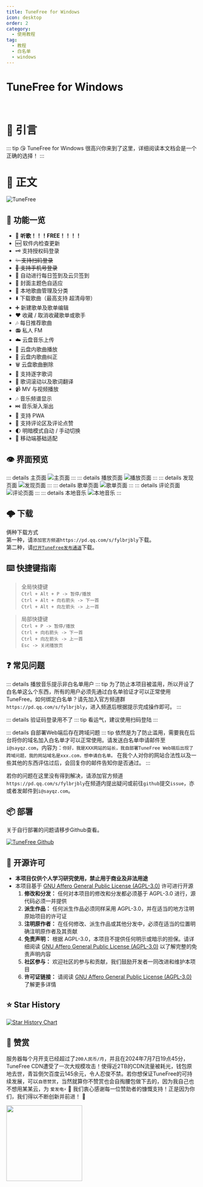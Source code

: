 ```yaml
---
title: TuneFree for Windows
icon: desktop
order: 2
category:
  - 使用教程
tag:
  - 教程
  - 白名单
  - windows
---
```


# TuneFree for Windows  

<br>

# 🪽 引言
::: tip 😘 TuneFree for Windows
很高兴你来到了这里，详细阅读本文档会是一个正确的选择！
:::

# 📃 正文
![TuneFree](https://s21.ax1x.com/2024/07/08/pkW6yLR.png)
## 🎈 功能一览
- 🎵 **听歌！！！FREE！！！！**
- 🆕 软件内检查更新
- 🗝️ 支持授权码登录
- ~~✨ 支持扫码登录~~
- ~~📱 支持手机号登录~~
- 📅 自动进行每日签到及云贝签到
- 🎨 封面主题色自适应
- 📁 本地歌曲管理及分类
- ⬇️ 下载歌曲（最高支持 超清母带）
- ➕ 新建歌单及歌单编辑
- ❤️ 收藏 / 取消收藏歌单或歌手
- 🎶 每日推荐歌曲
- 📻 私人 FM
- ☁️ 云盘音乐上传
- 📂 云盘内歌曲播放
- 🔄 云盘内歌曲纠正
- 🗑️ 云盘歌曲删除
- 📝 支持逐字歌词
- 🔄 歌词滚动以及歌词翻译
- 📹 MV 与视频播放
- 🎶 音乐频谱显示
- ⏭️ 音乐渐入渐出
- 🔄 支持 PWA
- 💬 支持评论区及评论点赞
- 🌓 明暗模式自动 / 手动切换
- 📱 移动端基础适配
## 👁️ 界面预览
::: details 主页面
![主页面](https://s11.ax1x.com/2024/02/11/pF35LJf.png)
:::
::: details 播放页面
![播放页面](https://s11.ax1x.com/2024/02/11/pF35xyQ.png)
:::
::: details 发现页面
![发现页面](https://s11.ax1x.com/2024/02/11/pF35zLj.png)
:::
::: details 歌单页面
![歌单页面](https://s11.ax1x.com/2024/02/11/pF3I9wn.png)
:::
::: details 评论页面
![评论页面](https://s11.ax1x.com/2024/02/11/pF3IFYV.png)
:::
::: details 本地音乐
![本地音乐](https://s11.ax1x.com/2024/02/11/pF3ICoq.png)
:::

## 🌩️ 下载
俩种下载方式  
第一种，请`添加官方频道https://pd.qq.com/s/fylbrjbly`下载。  
第二种，请[`打开TuneFree发布通道`](https://pan.sayqz.com/%E5%85%AC%E5%85%B1%E8%B5%84%E6%BA%90/TuneFree/Windows%E5%AE%89%E8%A3%85%E5%8C%85)下载。

## ⌨️ 快捷键指南
> 全局快捷键  
`Ctrl + Alt + P -> 暂停/播放`  
`Ctrl + Alt + 向右箭头 -> 下一首`  
`Ctrl + Alt + 向左箭头 -> 上一首`

> 局部快捷键  
`Ctrl + P -> 暂停/播放`  
`Ctrl + 向右箭头 -> 下一首`  
`Ctrl + 向左箭头 -> 上一首`  
`Esc -> 关闭播放页`  

## ❓ 常见问题
::: details 播放音乐提示非白名单用户
::: tip
为了防止本项目被滥用，所以开设了白名单这么个东西，所有的用户必须先通过白名单验证才可以正常使用TuneFree。如何绑定白名单？请先加入官方频道群`https://pd.qq.com/s/fylbrjbly`，进入频道后根据提示完成操作即可。
:::

::: details 验证码登录用不了
::: tip
看运气，建议使用扫码登陆
:::

::: details 自部署Web端后存在跨域问题
::: tip
依然是为了防止滥用，需要我在后台将你的域名加入白名单才可以正常使用。请发送白名单申请邮件至`i@sayqz.com`，内容为：`你好，我是XXX网站的站长，我自部署TuneFree Web端后出现了跨域问题，我的网站域名是xxx.com，想申请白名单。` 在我个人对你的网站合法性以及一些其他的东西评估过后，会回复你的邮件告知你是否通过。
:::

若你的问题在这里没有得到解决，请添加官方频道`https://pd.qq.com/s/fylbrjbly`在频道内提出疑问或前往`github`提交`issue`，亦或者发邮件到`i@sayqz.com`。

## 📦 部署
关于自行部署的问题请移步Github查看。  

[![TuneFree Github](https://socialify.git.ci/GSQZ/TuneFree/image?description=1&forks=1&issues=1&language=1&name=1&owner=1&pattern=Circuit+Board&pulls=1&stargazers=1&theme=Dark)](https://github.com/GSQZ/TuneFree)

## 📜 开源许可

- **本项目仅供个人学习研究使用，禁止用于商业及非法用途**
- 本项目基于 [GNU Affero General Public License (AGPL-3.0)](https://www.gnu.org/licenses/agpl-3.0.html) 许可进行开源
  1. **修改和分发：** 任何对本项目的修改和分发都必须基于 AGPL-3.0 进行，源代码必须一并提供
  2. **派生作品：** 任何派生作品必须同样采用 AGPL-3.0，并在适当的地方注明原始项目的许可证
  3. **注明原作者：** 在任何修改、派生作品或其他分发中，必须在适当的位置明确注明原作者及其贡献
  4. **免责声明：** 根据 AGPL-3.0，本项目不提供任何明示或暗示的担保。请详细阅读 [GNU Affero General Public License (AGPL-3.0)](https://www.gnu.org/licenses/agpl-3.0.html) 以了解完整的免责声明内容
  5. **社区参与：** 欢迎社区的参与和贡献，我们鼓励开发者一同改进和维护本项目
  6. **许可证链接：** 请阅读 [GNU Affero General Public License (AGPL-3.0)](https://www.gnu.org/licenses/agpl-3.0.html) 了解更多详情


## ⭐ Star History

[![Star History Chart](https://api.star-history.com/svg?repos=GSQZ/TuneFree&type=Date)](https://star-history.com/#GSQZ/TuneFree&Date)

## 🧧 赞赏
服务器每个月开支已经超过了`200人民币/月`，并且在2024年7月7日19点45分，TuneFree CDN遭受了一次大规模攻击！使得近2TB的CDN流量被耗光，钱包原地去世，青旨倒欠百度云145余元，令人忍俊不禁。若你想保证TuneFree的可持续发展，可以`自愿赞赏`，当然就算你不赞赏也会自掏腰包做下去的，因为我自己也不想用某某云，为 `爱发电⚡` 🚀 我们衷心感谢每一位赞助者的慷慨支持！正是因为你们，我们得以不断创新并前进！ 🥰

<a href="https://afdian.com/a/sayqz" target="_blank"><img width="200" src="https://pic1.afdiancdn.com/static/img/welcome/button-sponsorme.png" alt=""></a>